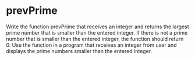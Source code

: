 # prevPrime
Write the function prevPrime that receives an integer and returns the largest prime number that is smaller than the entered integer.  If there is not a prime number that is smaller than the entered integer, the function should return 0. Use the function in a program that receives an integer from user and displays the prime numbers smaller than the entered integer.
